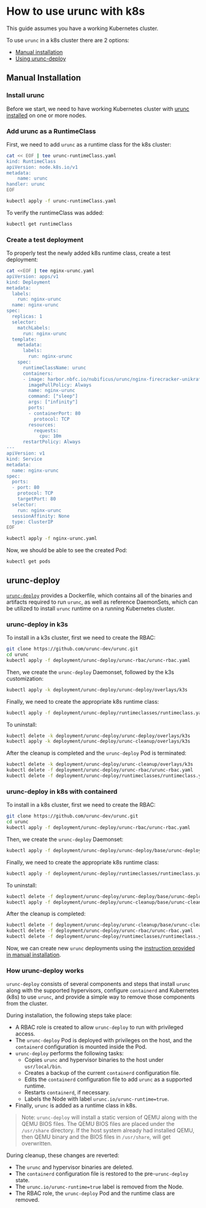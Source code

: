 # How to use urunc with k8s

This guide assumes you have a working Kubernetes cluster.

To use `urunc` in a k8s cluster there are 2 options:

- [Manual installation](#manual-installation)
- [Using urunc-deploy](#urunc-deploy)

## Manual Installation

### Install urunc

Before we start, we need to have working Kubernetes cluster with [urunc installed](../installation.md) on one or more nodes.

### Add urunc as a RuntimeClass

First, we need to add `urunc` as a runtime class for the k8s cluster:

```bash
cat << EOF | tee urunc-runtimeClass.yaml
kind: RuntimeClass
apiVersion: node.k8s.io/v1
metadata:
    name: urunc
handler: urunc
EOF

kubectl apply -f urunc-runtimeClass.yaml
```

To verify the runtimeClass was added:

```bash
kubectl get runtimeClass
```

### Create a test deployment

To properly test the newly added k8s runtime class, create a test deployment:

```bash
cat <<EOF | tee nginx-urunc.yaml
apiVersion: apps/v1
kind: Deployment
metadata:
  labels:
    run: nginx-urunc
  name: nginx-urunc
spec:
  replicas: 1
  selector:
    matchLabels:
      run: nginx-urunc
  template:
    metadata:
      labels:
        run: nginx-urunc
    spec:
      runtimeClassName: urunc
      containers:
      - image: harbor.nbfc.io/nubificus/urunc/nginx-firecracker-unikraft-initrd:latest
        imagePullPolicy: Always
        name: nginx-urunc
        command: ["sleep"]
        args: ["infinity"]
        ports:
        - containerPort: 80
          protocol: TCP
        resources:
          requests:
            cpu: 10m
      restartPolicy: Always
---
apiVersion: v1
kind: Service
metadata:
  name: nginx-urunc
spec:
  ports:
  - port: 80
    protocol: TCP
    targetPort: 80
  selector:
    run: nginx-urunc
  sessionAffinity: None
  type: ClusterIP
EOF

kubectl apply -f nginx-urunc.yaml
```

Now, we should be able to see the created Pod:

```bash
kubectl get pods
```

## urunc-deploy

[`urunc-deploy`](https://github.com/urunc-dev/urunc/tree/main/deployment/urunc-deploy) provides a Dockerfile, which contains all of the binaries
and artifacts required to run `urunc`, as well as reference DaemonSets, which can
be utilized to install `urunc` runtime  on a running Kubernetes cluster.

### urunc-deploy in k3s

To install in a k3s cluster, first we need to create the RBAC:

```bash
git clone https://github.com/urunc-dev/urunc.git
cd urunc
kubectl apply -f deployment/urunc-deploy/urunc-rbac/urunc-rbac.yaml
```

Then, we create the `urunc-deploy` Daemonset, followed by the k3s customization:

```bash
kubectl apply -k deployment/urunc-deploy/urunc-deploy/overlays/k3s
```

Finally, we need to create the appropriate k8s runtime class:

```bash
kubectl apply -f deployment/urunc-deploy/runtimeclasses/runtimeclass.yaml
```

To uninstall:

```bash
kubectl delete -k deployment/urunc-deploy/urunc-deploy/overlays/k3s
kubectl apply -k deployment/urunc-deploy/urunc-cleanup/overlays/k3s
```

After the cleanup is completed and the `urunc-deploy` Pod is terminated:

```bash
kubectl delete -k deployment/urunc-deploy/urunc-cleanup/overlays/k3s
kubectl delete -f deployment/urunc-deploy/urunc-rbac/urunc-rbac.yaml
kubectl delete -f deployment/urunc-deploy/runtimeclasses/runtimeclass.yaml
```

### urunc-deploy in k8s with containerd

To install in a k8s cluster, first we need to create the RBAC:

```bash
git clone https://github.com/urunc-dev/urunc.git
cd urunc
kubectl apply -f deployment/urunc-deploy/urunc-rbac/urunc-rbac.yaml
```

Then, we create the `urunc-deploy` Daemonset:

```bash
kubectl apply -f deployment/urunc-deploy/urunc-deploy/base/urunc-deploy.yaml
```

Finally, we need to create the appropriate k8s runtime class:

```bash
kubectl apply -f deployment/urunc-deploy/runtimeclasses/runtimeclass.yaml
```

To uninstall:

```bash
kubectl delete -f deployment/urunc-deploy/urunc-deploy/base/urunc-deploy.yaml
kubectl apply -f deployment/urunc-deploy/urunc-cleanup/base/urunc-cleanup.yaml
```

After the cleanup is completed:

```bash
kubectl delete -f deployment/urunc-deploy/urunc-cleanup/base/urunc-cleanup.yaml
kubectl delete -f deployment/urunc-deploy/urunc-rbac/urunc-rbac.yaml
kubectl delete -f deployment/urunc-deploy/runtimeclasses/runtimeclass.yaml
```

Now, we can create new `urunc` deployments using the [instruction provided in manual installation](#create-a-test-deployment).

### How urunc-deploy works

`urunc-deploy` consists of several components and steps that install `urunc` along with the supported hypervisors,
configure `containerd` and Kubernetes (k8s) to use `urunc`, and provide a simple way to remove those components from the cluster.

During installation, the following steps take place:

- A RBAC role is created to allow `urunc-deploy` to run with privileged access.
- The `urunc-deploy` Pod is deployed with privileges on the host, and the `containerd` configuration is mounted inside the Pod.
- `urunc-deploy` performs the following tasks:
    * Copies `urunc` and hypervisor binaries to the host under `usr/local/bin`.
    * Creates a backup of the current `containerd` configuration file.
    * Edits the `containerd` configuration file to add `urunc` as a supported runtime.
    * Restarts `containerd`, if necessary.
    * Labels the Node with label `urunc.io/urunc-runtime=true`.
- Finally, `urunc` is added as a runtime class in k8s.

> Note: `urunc-deploy` will install a static version of QEMU along with the QEMU BIOS files. The QEMU BIOS files are placed
under the `/usr/share` directory. If the host system already had installed QEMU, then QEMU binary and the BIOS files in `/usr/share`, will get overwritten.

During cleanup, these changes are reverted:

- The `urunc` and hypervisor binaries are deleted.
- The `containerd` configuration file is restored to the pre-`urunc-deploy` state.
- The `urunc.io/urunc-runtime=true` label is removed from the Node.
- The RBAC role, the `urunc-deploy` Pod and the runtime class are removed.
